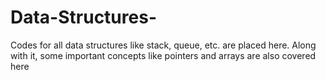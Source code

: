 # Data-Structures-
Codes for all data structures like stack, queue, etc. are placed here. Along with it, some important concepts like pointers and arrays are also covered here
